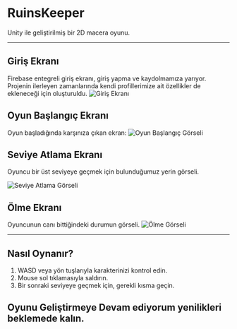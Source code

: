 # RuinsKeeper

Unity ile geliştirilmiş bir 2D macera oyunu.

---

## Giriş Ekranı
Firebase entegreli giriş ekranı, giriş yapma ve kaydolmamıza yarıyor. Projenin ilerleyen zamanlarında kendi profillerimize ait özellikler de ekleneceği için oluşturuldu.
![Giriş Ekranı](https://drive.google.com/file/d/1N8YSCEIB3it2sh940zQoDdAVIJTYSUw2/view?usp=sharing)

## Oyun Başlangıç Ekranı
Oyun başladığında karşınıza çıkan ekran:
![Oyun Başlangıç Görseli](https://drive.google.com/uc?export=view&id=1fkhXtHURnFSWZjulTpTme6tndUw73baA)

## Seviye Atlama Ekranı
Oyuncu bir üst seviyeye geçmek için bulunduğumuz yerin görseli.

![Seviye Atlama Görseli](https://drive.google.com/uc?export=view&id=1r9Qtz65LERc0RcWQiNp-P68qns1XITys)

## Ölme Ekranı
Oyuncunun canı bittiğindeki durumun görseli.
![Ölme Görseli](https://drive.google.com/uc?export=view&id=11dC-LjpRxuWu9P9pC3BPsP6Bh496lfcz)


---

## Nasıl Oynanır?
1. WASD veya yön tuşlarıyla karakterinizi kontrol edin.
2. Mouse sol tıklamasıyla saldırın.
3. Bir sonraki seviyeye geçmek için, gerekli kısma geçin.

## Oyunu Geliştirmeye Devam ediyorum yenilikleri beklemede kalın.
